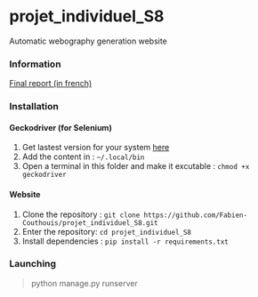 # projet_individuel_S8

Automatic webography generation website

### Information

[Final report (in french)](https://github.com/Fabien-Couthouis/projet_individuel_S8/blob/master/final_report.pdf)

### Installation

#### Geckodriver (for Selenium)
1. Get lastest version for your system [here](https://github.com/mozilla/geckodriver/releases/tag/v0.24.0) 
2. Add the content in : `~/.local/bin`
3. Open a terminal in this folder and make it excutable : `chmod +x geckodriver`

#### Website
1. Clone the repository : `git clone https://github.com/Fabien-Couthouis/projet_individuel_S8.git`
2. Enter the repository: `cd projet_individuel_S8`
3. Install dependencies : `pip install -r requirements.txt`


### Launching

> python manage.py runserver



